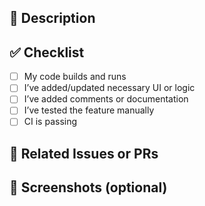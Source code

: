 ## 📝 Description

<!-- Describe your changes and the feature or fix introduced -->

## ✅ Checklist

- [ ] My code builds and runs
- [ ] I’ve added/updated necessary UI or logic
- [ ] I’ve added comments or documentation
- [ ] I’ve tested the feature manually
- [ ] CI is passing

## 🎯 Related Issues or PRs

<!-- Link to related issues or previous PRs if applicable -->

## 📸 Screenshots (optional)

<!-- Add screenshots/GIFs if it's a UI change -->
